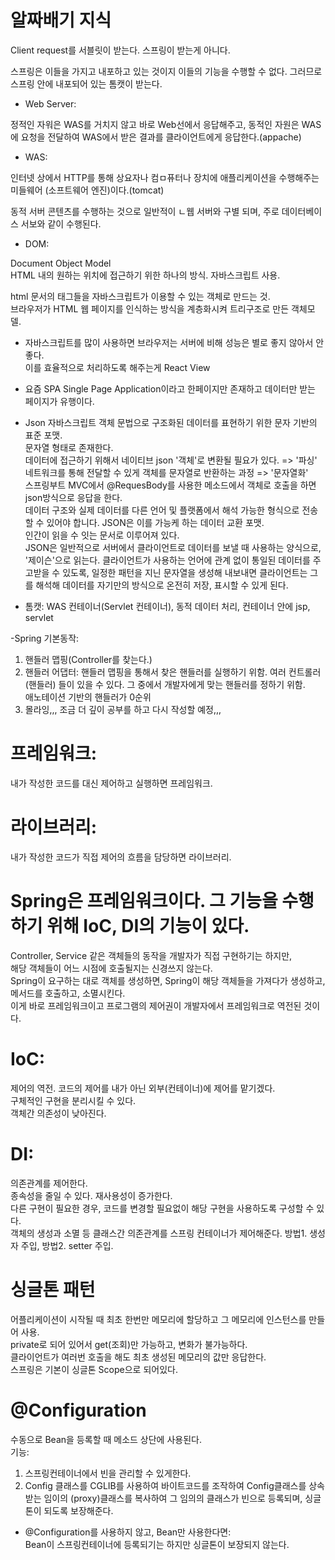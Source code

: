 # 알짜배기 지식
Client request를 서블릿이 받는다. 스프링이 받는게 아니다.

스프링은 이들을 가지고 내포하고 있는 것이지 이들의 기능을 수행할 수 없다. 그러므로 스프링 안에 내포되어 있는 톰캣이 받는다.

- Web Server: 

정적인 자워은 WAS를 거치지 않고 바로 Web선에서 응답해주고, 동적인 자원은 WAS에 요청을 전달하여 WAS에서 받은 결과를 클라이언트에게 응답한다.(appache)

- WAS: 

인터넷 상에서 HTTP를 통해 상요자나 컴ㅁ퓨터나 장치에 애플리케이션을 수행해주는 미들웨어 (소프트웨어 엔진)이다.(tomcat)

동적 서버 콘텐츠를 수행하는 것으로 일반적이 ㄴ웹 서버와 구별 되며, 주로 데이터베이스 서보와 같이 수행된다.

- DOM:

Document Object Model  
HTML 내의 원하는 위치에 접근하기 위한 하나의 방식. 자바스크립트 사용. 

html 문서의 태그들을 자바스크립트가 이용할 수 있는 객체로 만드는 것.  
브라우저가 HTML 웹 페이지를 인식하는 방식을 계층화시켜 트리구조로 만든 객체모델.

- 자바스크립트를 많이 사용하면 브라우저는 서버에 비해 성능은 별로 좋지 않아서 안좋다.  
이를 효율적으로 처리하도록 해주는게 React View

- 요즘 SPA Single Page Application이라고 한페이지만 존재하고 데이터만 받는 페이지가 유행이다. 

- Json
자바스크립트 객체 문법으로 구조화된 데이터를 표현하기 위한 문자 기반의 표준 포맷.  
문자열 형태로 존재한다.  
데이터에 접근하기 위해서 네이티브 json '객체'로 변환될 필요가 있다. => '파싱'  
네트워크를 통해 전달할 수 있게 객체를 문자열로 반환하는 과정 => '문자열화'  
스프링부트 MVC에서 @RequesBody를 사용한 메소드에서 객체로 호출을 하면 json방식으로 응답을 한다.    
데이터 구조와 실제 데이터를 다른 언어 및 플랫폼에서 해석 가능한 형식으로 전송할 수 있어야 합니다. JSON은 이를 가능케 하는 데이터 교환 포맷.  
인간이 읽을 수 잇는 문서로 이루어져 있다.   
JSON은 일반적으로 서버에서 클라이언트로 데이터를 보낼 때 사용하는 양식으로, '제이슨'으로 읽는다. 클라이언트가 사용하는 언어에 관계 없이 통일된 데이터를 주고받을 수 있도록, 일정한 패턴을 지닌 문자열을 생성해 내보내면 클라이언트는 그를 해석해 데이터를 자기만의 방식으로 온전히 저장, 표시할 수 있게 된다.

- 톰캣: WAS 컨테이너(Servlet 컨테이너), 동적 데이터 처리, 컨테이너 안에 jsp, servlet

-Spring 기본동작:
1. 핸들러 맵핑(Controller를 찾는다.)
2. 핸들러 어댑터: 핸들러 맵핑을 통해서 찾은 핸들러를 실행하기 위함. 여러 컨트롤러(핸들러) 들이 있을 수 있다. 그 중에서 개발자에게 맞는 핸들러를 정하기 위함.  
애노테이션 기반의 핸들러가 0순위  
3.  몰라잉,,, 조금 더 깊이 공부를 하고 다시 작성할 예정,,,

# 프레임워크:  
내가 작성한 코드를 대신 제어하고 실행하면 프레임워크.

# 라이브러리:
내가 작성한 코드가 직접 제어의 흐름을 담당하면 라이브러리.

# Spring은 프레임워크이다. 그 기능을 수행하기 위해  IoC, DI의 기능이 있다.  
Controller, Service 같은 객체들의 동작을 개발자가 직접 구현하기는 하지만,  
해당 객체들이 어느 시점에 호출될지는 신경쓰지 않는다.  
Spring이 요구하는 대로 객체를 생성하면, Spring이 해당 객체들을 가져다가 생성하고, 메서드를 호출하고, 소멸시킨다.  
이게 바로 프레임워크이고 프로그램의 제어권이 개발자에서 프레임워크로 역전된 것이다.

# IoC:  
제어의 역전. 코드의 제어를 내가 아닌 외부(컨테이너)에 제어를 맡기겠다.  
구체적인 구현을 분리시킬 수 있다.  
객체간 의존성이 낮아진다.  

# DI:  
의존관계를 제어한다.  
종속성을 줄일 수 있다.
재사용성이 증가한다.  
다른 구현이 필요한 경우, 코드를 변경할 필요없이 해당 구현을 사용하도록 구성할 수 있다.  
객체의 생성과 소멸 등 클래스간 의존관계를 스프링 컨테이너가 제어해준다.
방법1. 생성자 주입, 방법2. setter 주입.

# 싱글톤 패턴  
어플리케이션이 시작될 때 최초 한번만 메모리에 할당하고 그 메모리에 인스턴스를 만들어 사용.  
private로 되어 있어서 get(조회)만 가능하고, 변화가 불가능하다.  
클라이언트가 여러번 호출을 해도 최초 생성된 메모리의 값만 응답한다.  
스프링은 기본이 싱글톤 Scope으로 되어있다.

# @Configuration
수동으로 Bean을 등록할 때 메소드 상단에 사용된다.  
기능:  
1. 스프링컨테이너에서 빈을 관리할 수 있게한다. 
2. Config 클래스를 CGLIB를 사용하여 바이트코드를 조작하여 Config클래스를 상속 받는 임이의 (proxy)클래스를 복사하여 그 임의의 클래스가 빈으로 등록되며, 싱글톤이 되도록 보장해준다.

- @Configuration를 사용하지 않고, Bean만 사용한다면:  
Bean이 스프링컨테이너에 등록되기는 하지만 싱글톤이 보장되지 않는다.